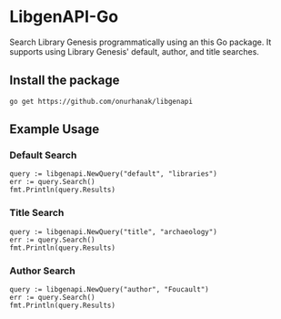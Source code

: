 # LibgenAPI-Go

Search Library Genesis programmatically using an this Go package. It supports using Library Genesis' default, author, and title searches.

## Install the package

    go get https://github.com/onurhanak/libgenapi

## Example Usage

### Default Search
  
    query := libgenapi.NewQuery("default", "libraries")
    err := query.Search()
    fmt.Println(query.Results)

### Title Search

    query := libgenapi.NewQuery("title", "archaeology")
    err := query.Search()
    fmt.Println(query.Results)

### Author Search
  
    query := libgenapi.NewQuery("author", "Foucault")
    err := query.Search()
    fmt.Println(query.Results)

